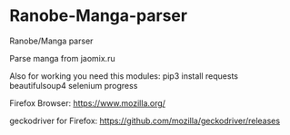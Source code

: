 # Ranobe-Manga-parser
Ranobe/Manga parser

Parse manga from jaomix.ru

Also for working you need this modules:
pip3 install requests beautifulsoup4 selenium progress 

Firefox Browser:
https://www.mozilla.org/

geckodriver for Firefox:
https://github.com/mozilla/geckodriver/releases
